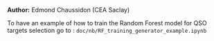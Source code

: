 **Author:** Edmond Chaussidon (CEA Saclay)

To have an example of how to train the Random Forest model for QSO targets selection go to :
    `doc/nb/RF_training_generator_example.ipynb`
